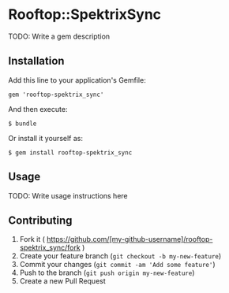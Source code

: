 # Rooftop::SpektrixSync

TODO: Write a gem description

## Installation

Add this line to your application's Gemfile:

    gem 'rooftop-spektrix_sync'

And then execute:

    $ bundle

Or install it yourself as:

    $ gem install rooftop-spektrix_sync

## Usage

TODO: Write usage instructions here

## Contributing

1. Fork it ( https://github.com/[my-github-username]/rooftop-spektrix_sync/fork )
2. Create your feature branch (`git checkout -b my-new-feature`)
3. Commit your changes (`git commit -am 'Add some feature'`)
4. Push to the branch (`git push origin my-new-feature`)
5. Create a new Pull Request
